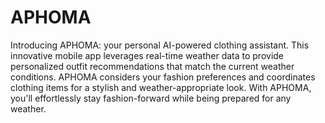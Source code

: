 # APHOMA
Introducing APHOMA: your personal AI-powered clothing assistant. This innovative mobile app leverages real-time weather data to provide personalized outfit recommendations that match the current weather conditions. APHOMA considers your fashion preferences and coordinates clothing items for a stylish and weather-appropriate look. With APHOMA, you'll effortlessly stay fashion-forward while being prepared for any weather.
